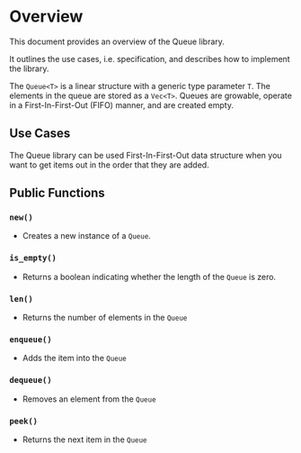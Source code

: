 # Overview

This document provides an overview of the Queue library.

It outlines the use cases, i.e. specification, and describes how to implement the library.

The `Queue<T>` is a linear structure with a generic type parameter `T`. The elements in the queue are stored as a `Vec<T>`. Queues are growable, operate in a First-In-First-Out (FIFO) manner, and are created empty.

## Use Cases

The Queue library can be used First-In-First-Out data structure when you want to get items out in the order that they are added.

## Public Functions

### `new()`

- Creates a new instance of a `Queue`. 

### `is_empty()`

- Returns a boolean indicating whether the length of the `Queue` is zero. 

### `len()`

- Returns the number of elements in the `Queue`

### `enqueue()`

- Adds the item into the `Queue`

### `dequeue()`

- Removes an element from the `Queue`

### `peek()`

- Returns the next item in the `Queue`
